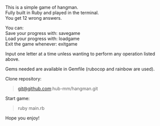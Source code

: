 This is a simple game of hangman.  
Fully built in Ruby and played in the terminal.  
You get 12 wrong answers.  

You can:   
Save your progress with: savegame  
Load your progress with: loadgame  
Exit the game whenever:  exitgame  

Input one letter at a time unless wanting to perform any operation listed above.


Gems needed are available in Gemfile (rubocop and rainbow are used).

Clone repository:
> git@github.com:hub-mm/hangman.git

Start game:
> ruby main.rb

Hope you enjoy!

